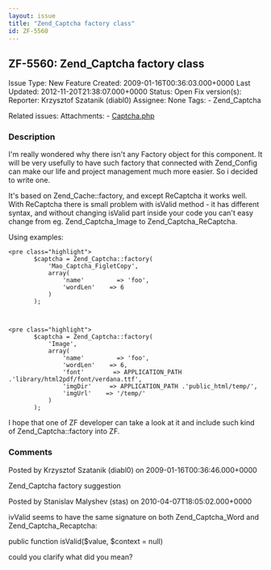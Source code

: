 ```yaml
---
layout: issue
title: "Zend_Captcha factory class"
id: ZF-5560
---
```


ZF-5560: Zend\_Captcha factory class
------------------------------------

 Issue Type: New Feature Created: 2009-01-16T00:36:03.000+0000 Last Updated: 2012-11-20T21:38:07.000+0000 Status: Open Fix version(s): 
 Reporter:  Krzysztof Szatanik (diabl0)  Assignee:  None  Tags: - Zend\_Captcha
 
 Related issues: 
 Attachments: - [Captcha.php](/issues/secure/attachment/11703/Captcha.php)
 
### Description

I'm really wondered why there isn't any Factory object for this component. It will be very usefully to have such factory that connected with Zend\_Config can make our life and project management much more easier. So i decided to write one.

It's based on Zend\_Cache::factory, and except ReCaptcha it works well. With ReCaptcha there is small problem with isValid method - it has different syntax, and without changing isValid part inside your code you can't easy change from eg. Zend\_Captcha\_Image to Zend\_Captcha\_ReCaptcha.

Using examples:

 
    <pre class="highlight">
           $captcha = Zend_Captcha::factory(
               'Mao_Captcha_FigletCopy',
               array(
                   'name'         => 'foo',
                   'wordLen'    => 6
               )
           );


 
    <pre class="highlight">
           $captcha = Zend_Captcha::factory(
               'Image',
               array(
                   'name'         => 'foo',
                   'wordLen'    => 6,
                   'font'        => APPLICATION_PATH .'library/html2pdf/font/verdana.ttf',
                   'imgDir'     => APPLICATION_PATH .'public_html/temp/',
                   'imgUrl'    => '/temp/'
               )
           );


I hope that one of ZF developer can take a look at it and include such kind of Zend\_Captcha::factory into ZF.

 

 

### Comments

Posted by Krzysztof Szatanik (diabl0) on 2009-01-16T00:36:46.000+0000

Zend\_Captcha factory suggestion

 

 

Posted by Stanislav Malyshev (stas) on 2010-04-07T18:05:02.000+0000

ivValid seems to have the same signature on both Zend\_Captcha\_Word and Zend\_Captcha\_Recaptcha:

public function isValid($value, $context = null)

could you clarify what did you mean?

 

 
